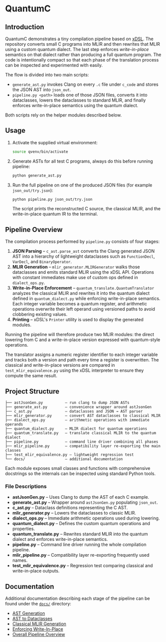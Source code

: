 # QuantumC

## Introduction

QuantumC demonstrates a tiny compilation pipeline based on [xDSL](https://github.com/xdsl-project/xdsl). The repository converts small C programs into MLIR and then rewrites that MLIR using a custom quantum dialect.  The last step enforces *write-in-place* semantics on that dialect rather than producing a full quantum program. The code is intentionally compact so that each phase of the translation process can be inspected and experimented with easily.

The flow is divided into two main scripts:

* `generate_ast.py` invokes Clang on every `.c` file under `c_code` and stores the JSON AST into `json_out`.
* `pipeline.py <path>` loads one of those JSON files, converts it into dataclasses, lowers the dataclasses to standard MLIR, and finally enforces write-in-place semantics using the quantum dialect.

Both scripts rely on the helper modules described below.

## Usage

1. Activate the supplied virtual environment:
   ```bash
   source qvenv/bin/activate
   ```
2. Generate ASTs for all test C programs, always do this before running pipeline:
   ```bash
   python generate_ast.py
   ```
3. Run the full pipeline on one of the produced JSON files (for example `json_out/try.json`):
   ```bash
   python pipeline.py json_out/try.json
   ```
   The script prints the reconstructed C source, the classical MLIR, and the write-in-place quantum IR to the terminal.

## Pipeline Overview

The compilation process performed by `pipeline.py` consists of four stages:

1. **JSON Parsing** – `c_ast.parse_ast` converts the Clang generated JSON AST into a hierarchy of lightweight dataclasses such as `FunctionDecl`, `VarDecl`, and `BinaryOperator`.
2. **MLIR Generation** – `mlir_generator.MLIRGenerator` walks those dataclasses and emits standard MLIR using the xDSL API.  Operations with constant immediates make use of custom ops defined in `dialect_ops.py`.
3. **Write-in-Place Enforcement** – `quantum_translate.QuantumTranslator` analyzes the classical MLIR and rewrites it into the quantum dialect defined in `quantum_dialect.py` while enforcing write-in-place semantics.  Each integer variable becomes a quantum register, and arithmetic operations overwrite their left operand using versioned paths to avoid clobbering existing values.
4. **Printing** – xDSL's `Printer` utility is used to display the generated modules.

Running the pipeline will therefore produce two MLIR modules: the direct lowering from C and a write-in-place version expressed with quantum-style operations.

The translator assigns a numeric register identifier to each integer variable and
tracks both a version and path every time a register is overwritten.  The classical and
write-in-place versions are compared in ``test_mlir_equivalence.py`` using the xDSL
interpreter to ensure they compute the same result.

## Project Structure

```
├── astJsonGen.py          – run clang to dump JSON ASTs
├── generate_ast.py        – convenience wrapper around astJsonGen
├── c_ast.py               – dataclasses and JSON → AST parser
├── mlir_generator.py      – convert AST dataclasses to classical MLIR
├── dialect_ops.py         – arithmetic operations with immediate operands
├── quantum_dialect.py     – MLIR dialect for quantum operations
├── quantum_translate.py   – translate classical MLIR to the quantum dialect
├── pipeline.py            – command line driver combining all phases
├── mlir_pipeline.py       – compatibility layer re-exporting the main classes
├── test_mlir_equivalence.py – lightweight regression test
└── docs/                  – additional documentation
```

Each module exposes small classes and functions with comprehensive docstrings so the internals can be inspected using standard Python tools.

### File Descriptions

* **astJsonGen.py** – Uses Clang to dump the AST of each C example.
* **generate_ast.py** – Wrapper around ``astJsonGen.py`` populating ``json_out``.
* **c_ast.py** – Dataclass definitions representing the C AST.
* **mlir_generator.py** – Lowers the dataclasses to classic MLIR.
* **dialect_ops.py** – Immediate arithmetic operations used during lowering.
* **quantum_dialect.py** – Defines the custom quantum operations and properties.
* **quantum_translate.py** – Rewrites standard MLIR into the quantum dialect and enforces write-in-place semantics.
* **pipeline.py** – Command line driver running the whole compilation pipeline.
* **mlir_pipeline.py** – Compatibility layer re-exporting frequently used names.
* **test_mlir_equivalence.py** – Regression test comparing classical and write-in-place outputs.

## Documentation

Additional documentation describing each stage of the pipeline can be found under the [`docs/`](docs/) directory:

- [AST Generation](docs/ast_generation.md)
- [AST to Dataclasses](docs/ast_to_dataclasses.md)
- [Classical MLIR Generation](docs/classical_mlir_generation.md)
- [Enforcing Write-In-Place](docs/enforce_write_in_place.md)
- [Overall Pipeline Overview](docs/pipeline_overview.md)


